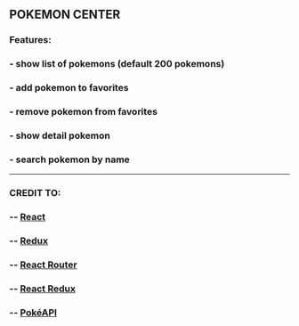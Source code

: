 ## POKEMON CENTER

### Features:

### - show list of pokemons (default 200 pokemons)
### - add pokemon to favorites
### - remove pokemon from favorites
### - show detail pokemon
### - search pokemon by name

***

### CREDIT TO:

### -- [React](https://reactjs.org/ "react js")
### -- [Redux](https://redux.js.org/ "redux")
### -- [React Router](https://reactrouter.com/ "react-router-dom")
### -- [React Redux](https://react-redux.js.org/ "react-redux")
### -- [PokéAPI](https://pokeapi.co/ "PokéAPI")

